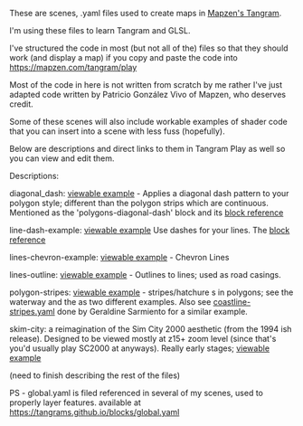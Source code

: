 

These are scenes, .yaml files used to create maps in [Mapzen's Tangram](https://mapzen.com/products/tangram/). 

I'm using these files to learn Tangram and GLSL.  

I've structured the code in most (but not all of the) files so that they should work (and display a map) if you
copy and paste the code into https://mapzen.com/tangram/play 

Most of the code in here is not written from scratch by me rather I've just adapted code written by Patricio González Vivo of Mapzen, who deserves credit. 

Some of these scenes will also include workable examples of shader code that you can insert into a scene with less fuss (hopefully). 

Below are descriptions and direct links to them in Tangram Play as well so you can view and edit them. 

Descriptions:

diagonal_dash: [viewable example](https://mapzen.com/tangram/play/?scene=https://raw.githubusercontent.com/skorasaurus/sc3n3/master/diagonal_dash.yaml##9.5000/41.5491/-81.8595) - Applies a diagonal dash pattern to your polygon style; different than the polygon strips which are continuous. Mentioned as the 'polygons-diagonal-dash' block and its [block reference](http://tangrams.github.io/blocks/#polygons-diagonal-dash)


line-dash-example: [viewable example](https://mapzen.com/tangram/play/?scene=https%3A%2F%2Fraw.githubusercontent.com%2Fskorasaurus%2Fsc3n3%2Fmaster%2Fsimpler-line-dash-example.yaml#11.7500/41.4622/-81.7251)
Use dashes for your lines. 
The [block reference](http://tangrams.github.io/blocks/#lines-dash)

lines-chevron-example: [viewable example](https://mapzen.com/tangram/play/?scene=https://raw.githubusercontent.com/skorasaurus/sc3n3/master/lines-chevron-example.yaml#18.50000/41.47735/-81.67940) - Chevron Lines 

lines-outline: [viewable example](https://mapzen.com/tangram/play/?scene=https://raw.githubusercontent.com/skorasaurus/sc3n3/master/lines-outline.yaml#17.50000/41.47735/-81.67940) - Outlines to lines; used as road casings. 

polygon-stripes: [viewable example](https://mapzen.com/tangram/play/?scene=https://raw.githubusercontent.com/skorasaurus/sc3n3/master/polygon-stripes.yaml#14.50000/41.47735/-81.67940) - stripes/hatchure s in polygons; see the waterway and the as two different examples. 
Also see [coastline-stripes.yaml](https://mapzen.com/tangram/play/?scene=https://raw.githubusercontent.com/skorasaurus/sc3n3/master/coastline-stripes.yaml#13.50000/41.47735/-81.67940) done by Geraldine Sarmiento for a similar example.
 	
skim-city: a reimagination of the Sim City 2000 aesthetic (from the 1994 ish release). Designed to be viewed mostly at z15+ zoom level (since that's you'd usually play SC2000 at anyways). Really early stages; [viewable example](https://mapzen.com/tangram/play/?scene=https%3A%2F%2Fraw.githubusercontent.com%2Fskorasaurus%2Fsc3n3%2Fmaster%2Fskim_city.yaml#15.0000/41.5021/-81.6890)


(need to finish describing the rest of the files)

PS - global.yaml is filed referenced in several of my scenes, used to properly layer features. available at 
https://tangrams.github.io/blocks/global.yaml
